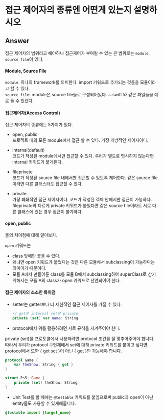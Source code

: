 # 접근 제어자의 종류엔 어떤게 있는지 설명하시오

## Answer

접근 제어자의 범위라고 해야하나 접근제어가 부여될 수 있는 큰 범위로는 `module`, `source file`이 있다. 

#### Module, Source File

`module`: 하나의 framework를 의미한다. import 키워드로 추가되는 것들을 모듈이라고 할 수 있다.  
`source file`: module은 source file들로 구성되어있다. ~.swift 와 같은 파일들을 예로 들 수 있겠다.  


#### 접근제어자(Access Control)

접근 제어자의 종류에는 5가지가 있다.

* open, public  
프로젝트 내의 모든 module에서 접근 할 수 있다. 가장 개방적인 제어자이다.  

* internal(default)  
코드가 작성된 module에서만 접근할 수 있다. 우리가 별도로 명시하지 않는다면 internal 키워드가 붙게된다.  

* fileprivate  
코드가 작성된 source file 내에서만 접근할 수 있도록 제어한다. 같은 source file이라면 다른 클래스라도 접근할 수 있다.  

* private  
가장 폐쇄적인 접근 제어자이다. 코드가 작성된 객체 안에서만 접근이 가능하다.  
fileprivate와 다르게 private 키워드가 붙었다면 같은 source file이라도 서로 다른 클래스에 있는 경우 접근이 불가하다.  


#### open, public

둘의 차이점에 대해 알아보자.

`open` 키워드는  
* class 앞에만 붙을 수 있다.    
* 왜냐면 open 키워드가 붙었다는 것은 다른 모듈에서 subclassing이 가능하다는 의미이기 때문이다.  
* 모듈 A에서 만들어둔 class를 모듈 B에서 subclassing하여 superClass로 삼기 위해서는 모듈 A의 class가 open 키워드로 선언되어야 한다.  


#### 접근 제어자의 소소한 특이점

* setter는 getter보다 더 제한적인 접근 제어자를 가질 수 있다.  
    ```swift
    // get은 internal set은 private  
    private (set) var name: String
    ```

* protocol에서 위를 활용하려면 서로 규칙을 지켜주어야 한다.  

private (set)을 프로토콜에서 사용하려면 protocol 조건을 잘 맞추어주어야 합니다.  
따라서 우리가 protocol 구현체에서 set에 대해 private 키워드를 붙이고 싶다면 protocol에서 또한 { get set }이 아닌 { get }만 가능해야 합니다.  

```swift
protocol Game {
    var theShow: String { get }
}

struct Ps5: Game {
    private (set) theShow: String
}
```

* Unit Test를 할 때에는 `@testable` 키워드를 붙임으로써 public과 open이 아닌 entity들도 사용할 수 있게해줍니다.  
```swift
@testable import {target_name}
```